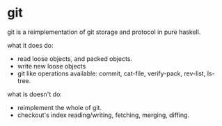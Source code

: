 git
===

git is a reimplementation of git storage and protocol in pure haskell.

what it does do:

* read loose objects, and packed objects.
* write new loose objects
* git like operations available: commit, cat-file, verify-pack, rev-list, ls-tree.

what is doesn't do:

* reimplement the whole of git.
* checkout's index reading/writing, fetching, merging, diffing.
